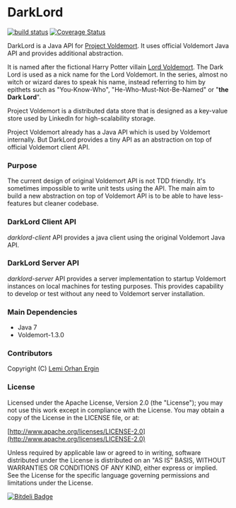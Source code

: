 DarkLord
========
[![build status](https://secure.travis-ci.org/lemiorhan/darklord.png)](http://travis-ci.org/lemiorhan/darklord) [![Coverage Status](https://coveralls.io/repos/lemiorhan/darklord/badge.png?branch=master)](https://coveralls.io/r/lemiorhan/darklord?branch=master)

DarkLord is a Java API for [Project Voldemort](http://www.project-voldemort.com/voldemort/). It uses official Voldemort Java API and provides additional abstraction.

It is named after the fictional Harry Potter villain [Lord Voldemort](http://en.wikipedia.org/wiki/Lord_Voldemort). The Dark Lord is used as a nick name for the Lord Voldemort. In the series, almost no witch or wizard dares to speak his name, instead referring to him by epithets such as "You-Know-Who", "He-Who-Must-Not-Be-Named" or "**the Dark Lord**".

Project Voldemort is a distributed data store that is designed as a key-value store used by LinkedIn for high-scalability storage.

Project Voldemort already has a Java API which is used by Voldemort internally. But DarkLord provides a tiny API as an abstraction on top of official Voldemort client API.

### Purpose

The current design of original Voldemort API is not TDD friendly. It's sometimes impossible to write unit tests using the API. The main aim to build a new abstraction on top of Voldemort API is to be able to have less-features but cleaner codebase.

### DarkLord Client API

*darklord-client* API provides a java client using the original Voldemort Java API.

### DarkLord Server API

*darklord-server* API provides a server implementation to startup Voldemort instances on local machines for testing purposes. This provides capability to develop or test without any need to Voldemort server installation.

### Main Dependencies

* Java 7
* Voldemort-1.3.0 

### Contributors

Copyright (C) [Lemi Orhan Ergin](http://www.lemiorhanergin.com)

### License

Licensed under the Apache License, Version 2.0 (the "License"); you may not use this work except in compliance with the License. You may obtain a copy of the License in the LICENSE file, or at:

[http://www.apache.org/licenses/LICENSE-2.0](http://www.apache.org/licenses/LICENSE-2.0)

Unless required by applicable law or agreed to in writing, software distributed under the License is distributed on an "AS IS" BASIS, WITHOUT WARRANTIES OR CONDITIONS OF ANY KIND, either express or implied. See the License for the specific language governing permissions and limitations under the License.

[![Bitdeli Badge](https://d2weczhvl823v0.cloudfront.net/lemiorhan/darklord/trend.png)](https://bitdeli.com/free "Bitdeli Badge")

